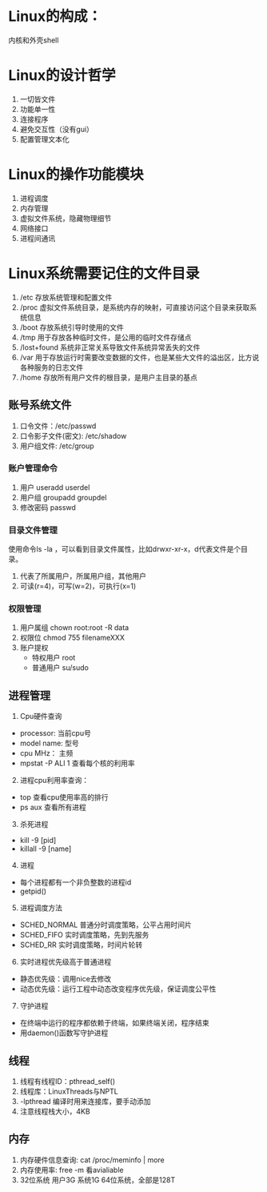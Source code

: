 # Linux的构成： 
内核和外壳shell
# Linux的设计哲学
1. 一切皆文件
2. 功能单一性
3. 连接程序
4. 避免交互性（没有gui）
5. 配置管理文本化
# Linux的操作功能模块
1. 进程调度
2. 内存管理
3. 虚拟文件系统，隐藏物理细节
4. 网络接口
5. 进程间通讯
# Linux系统需要记住的文件目录
1. /etc 存放系统管理和配置文件
2. /proc 虚拟文件系统目录，是系统内存的映射，可直接访问这个目录来获取系统信息
3. /boot 存放系统引导时使用的文件
4. /tmp 用于存放各种临时文件，是公用的临时文件存储点
5. /lost+found 系统非正常关系导致文件系统异常丢失的文件
6. /var 用于存放运行时需要改变数据的文件，也是某些大文件的溢出区，比方说各种服务的日志文件
7. /home 存放所有用户文件的根目录，是用户主目录的基点
## 账号系统文件
1. 口令文件：/etc/passwd
2. 口令影子文件(密文): /etc/shadow
3. 用户组文件: /etc/group
### 账户管理命令
1. 用户 useradd userdel
2. 用户组 groupadd groupdel
3. 修改密码 passwd
### 目录文件管理
使用命令ls -la ，可以看到目录文件属性，比如drwxr-xr-x，d代表文件是个目录。
1. 代表了所属用户，所属用户组，其他用户
2. 可读(r=4)，可写(w=2)，可执行(x=1)
### 权限管理
1. 用户属组 chown root:root -R data
2. 权限位 chmod 755 filenameXXX 
3. 账户提权 
   * 特权用户 root
   * 普通用户 su/sudo
## 进程管理
1. Cpu硬件查询
  * processor: 当前cpu号
  * model name: 型号
  * cpu MHz： 主频
  * mpstat -P ALl 1 查看每个核的利用率
2. 进程cpu利用率查询：
  * top 查看cpu使用率高的排行
  * ps aux 查看所有进程
3. 杀死进程
  * kill -9 [pid]
  * killall -9 [name]
4. 进程
  * 每个进程都有一个非负整数的进程id
  * getpid()
5. 进程调度方法
  * SCHED_NORMAL 普通分时调度策略，公平占用时间片
  * SCHED_FIFO 实时调度策略，先到先服务
  * SCHED_RR 实时调度策略，时间片轮转
6. 实时进程优先级高于普通进程
  * 静态优先级：调用nice去修改
  * 动态优先级：运行工程中动态改变程序优先级，保证调度公平性
7. 守护进程
  * 在终端中运行的程序都依赖于终端，如果终端关闭，程序结束
  * 用daemon()函数写守护进程
## 线程
1. 线程有线程ID：pthread_self()
2. 线程库：LinuxThreads与NPTL
3. -lpthread 编译时用来连接库，要手动添加
4. 注意线程栈大小，4KB
## 内存
1. 内存硬件信息查询: cat /proc/meminfo | more
2. 内存使用率: free -m  看avialiable
3. 32位系统 用户3G 系统1G  64位系统，全部是128T

